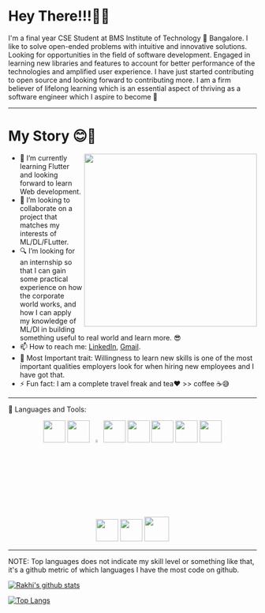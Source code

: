 # Hey There!!!👋🙋‍
<p align="left"> 


I'm a final year CSE Student at BMS Institute of Technology 🏫 Bangalore. I like to solve open-ended problems with intuitive and innovative solutions. Looking for opportunities in the field of software development. Engaged in learning new libraries and features to account for better performance of the technologies and amplified user experience. I have just started contributing to open source and looking forward to contributing more. 
I am a firm believer of lifelong learning which is an essential aspect of thriving as a software engineer which I aspire to become :dizzy:

*** 
# My Story 😊👩
 <img align = "right"  width = "350"  src="https://miro.medium.com/max/875/0*K2WLMTExLyida7OR.gif" >

- 🔭 I’m currently learning Flutter and looking forward to learn Web development.
- 👯 I’m looking to collaborate on a project that matches my interests of ML/DL/FLutter.
- 🔍 I’m looking for an internship so that I can gain some practical experience on how the corporate world works, and how I can apply my knowledge of ML/Dl in building something useful to real world and learn more. 😎
- 📫 How to reach me: [LinkedIn](https://www.linkedin.com/in/rakhi-purwar-0463a7170/), [Gmail](rakhipurwar20@gmail.com).
- 💪 Most Important trait: Willingness to learn new skills is one of the most important qualities employers look for when hiring new employees and I have got that.
- ⚡ Fun fact: I am a complete travel freak and tea❤ >> coffee ☕😅

---

👸 Languages and Tools:<p align="center"></p>
      <p align="center">
        <code><a href="https://www.python.org/" target="_blank"><img height="45" src="https://www.vectorlogo.zone/logos/python/python-ar21.svg"></a></code> 
         <code><a href="https://git-scm.com/" target="_blank"><img height="45" src="https://seeklogo.com/images/C/c-logo-672525892C-seeklogo.com.png"></a></code>
         <code><img width="4%" src="https://upload.wikimedia.org/wikipedia/commons/1/18/ISO_C%2B%2B_Logo.svg"></code>
         <code><a href="https://www.tensorflow.org/" target="_blank"><img height="45" src="https://www.vectorlogo.zone/logos/tensorflow/tensorflow-ar21.svg"></a></code> 
        <code><a href="https://jupyter.org/" target="_blank"><img height="45" src="https://www.vectorlogo.zone/logos/jupyter/jupyter-ar21.svg"></a></code>
        <code><a href="https://numpy.org/" target="_blank"><img height="45" src="https://www.vectorlogo.zone/logos/numpy/numpy-ar21.svg"></a></code>
        <code><a href="https://pandas.pydata.org/" target="_blank"><img height="45" src="https://upload.wikimedia.org/wikipedia/commons/e/ed/Pandas_logo.svg"></a></code>
        <code><a href="https://matplotlib.org/" target="_blank"><img height="45" src="https://upload.wikimedia.org/wikipedia/commons/8/84/Matplotlib_icon.svg"></a></code>       
        <code><a href="https://docs.github.com/en" target="_blank"><img height="45" src="https://www.vectorlogo.zone/logos/git-scm/git-scm-ar21.svg"></a></code>
        <code><a href="https://docs.github.com/en" target="_blank"><img height="45" src="https://www.vectorlogo.zone/logos/github/github-ar21.svg"></a></code>
        <img src="https://cdn1.vectorstock.com/i/1000x1000/77/30/sql-database-icon-logo-design-ui-or-ux-app-vector-17507730.jpg" width="50"/>        
      </p>
    </p>
    
---

NOTE: Top languages does not indicate my skill level or something like that, it's a github metric of which languages I have the most code on github.

[![Rakhi's github stats](https://github-readme-stats.vercel.app/api?username=rakhiPurwar)](https://github.com/rakhiPurwar/github-readme-stats)  

[![Top Langs](https://github-readme-stats.vercel.app/api/top-langs/?username=rakhiPurwar)](https://github.com/rakhiPurwar/github-readme-stats)  
